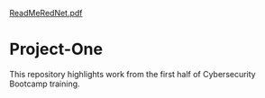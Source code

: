 [ReadMeRedNet.pdf](https://github.com/roziogu23/Project-One/files/6681337/ReadMeRedNet.pdf)
# Project-One
This repository highlights work from the first half of Cybersecurity Bootcamp training.
